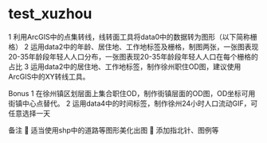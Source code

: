 # test_xuzhou

1 利用ArcGIS中的点集转线，线转面工具将data0中的数据转为图形（以下简称栅格）
2 运用data2中的年龄、居住地、工作地标签及栅格，制图两张，一张图表现20-35年龄段年轻人人口分布，一张图表现20-35年龄段年轻人人口在每个栅格的占比
3 运用data2中的居住地、工作地标签，制作徐州职住OD图，建议使用ArcGIS中的XY转线工具。

Bonus
1 	在徐州镇区划层面上集合职住OD，制作街镇层面的OD图，OD坐标可用街镇中心点替代。
2	  运用data4中的时间标签，制作徐州24小时人口流动GIF，可任意选择一天

备注
	适当使用shp中的道路等图形美化出图
	添加指北针、图例等
